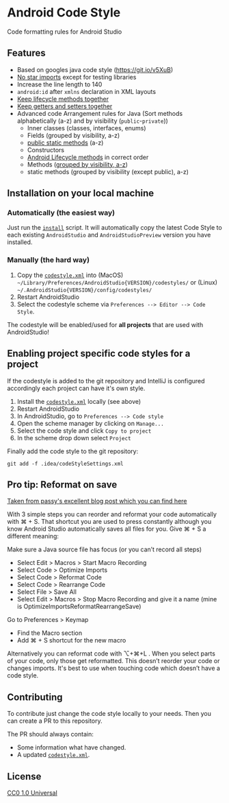 # Android Code Style

Code formatting rules for Android Studio

## Features
- Based on googles java code style (https://git.io/v5XuB)
- [No star imports](https://github.com/grandcentrix/AndroidCodeStyle/issues/5) except for testing libraries
- Increase the line length to 140
- `android:id` after `xmlns` declaration in XML layouts
- [Keep lifecycle methods together](https://github.com/grandcentrix/AndroidCodeStyle/issues/3)
- [Keep getters and setters together](https://github.com/grandcentrix/AndroidCodeStyle/issues/7)
- Advanced code Arrangement rules for Java (Sort methods alphabetically (a-z) and by visibility (`public`-`private`))
  - Inner classes (classes, interfaces, enums)
  - Fields (grouped by visibility, a-z)
  - [public static methods](https://github.com/grandcentrix/AndroidCodeStyle/issues/8) (a-z)
  - Constructors
  - [Android Lifecycle methods](https://github.com/grandcentrix/AndroidCodeStyle/issues/3) in correct order
  - Methods ([grouped by visibility, a-z](https://github.com/grandcentrix/AndroidCodeStyle/issues/6))
  - static methods (grouped by visibility (except public), a-z)

## Installation on your local machine

### Automatically (the easiest way)
Just run the [`install`](install.sh) script.
It will automatically copy the latest Code Style to each existing `AndroidStudio` and `AndroidStudioPreview` version you have installed.

### Manually (the hard way)
1. Copy the [`codestyle.xml`](styles/codestyle.xml) into (MacOS) ``~/Library/Preferences/AndroidStudio{VERSION}/codestyles/`` or (Linux) ``~/.AndroidStudio{VERSION}/config/codestyles/``
2. Restart AndroidStudio
3. Select the codestyle scheme via `Preferences --> Editor --> Code Style`.

The codestyle will be enabled/used for **all projects** that are used with AndroidStudio!

## Enabling project specific code styles for a project
If the codestyle is added to the git repository and IntelliJ is configured accordingly each project can have it's own style.

1. Install the [`codestyle.xml`](styles/codestyle.xml) locally (see above)
2. Restart AndroidStudio
3. In AndroidStudio, go to `Preferences --> Code style`
4. Open the scheme manager by clicking on `Manage...`
5. Select the code style and click `Copy to project`
6. In the scheme drop down select `Project`

Finally add the code style to the git repository:
```
git add -f .idea/codeStyleSettings.xml
```

## Pro tip: Reformat on save
[Taken from passy's excellent blog post which you can find here](https://android.jlelse.eu/7-reasons-this-android-code-style-improves-your-productivity-65d196fa55f)

With 3 simple steps you can reorder and reformat your code automatically with ⌘ + S. That shortcut you are used to press constantly although you know Android Studio automatically saves all files for you. Give ⌘ + S a different meaning:

Make sure a Java source file has focus (or you can’t record all steps)
- Select Edit > Macros > Start Macro Recording
- Select Code > Optimize Imports
- Select Code > Reformat Code
- Select Code > Rearrange Code
- Select File > Save All
- Select Edit > Macros > Stop Macro Recording and give it a name (mine is OptimizeImportsReformatRearrangeSave)

Go to Preferences > Keymap
- Find the Macro section
- Add ⌘ + S shortcut for the new macro

Alternatively you can reformat code with ⌥+⌘+L . When you select parts of your code, only those get reformatted. This doesn’t reorder your code or changes imports. It's best to use when touching code which doesn’t have a code style.

## Contributing
To contribute just change the code style locally to your needs.
Then you can create a PR to this repository.

The PR should always contain:
* Some information what have changed.
* A updated [`codestyle.xml`](styles/codestyle.xml).

## License
[CC0 1.0 Universal](https://creativecommons.org/publicdomain/zero/1.0/legalcode)
